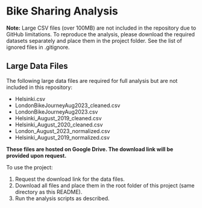 # Bike Sharing Analysis

**Note:** Large CSV files (over 100MB) are not included in the repository due to GitHub limitations. To reproduce the analysis, please download the required datasets separately and place them in the project folder. See the list of ignored files in .gitignore.

## Large Data Files

The following large data files are required for full analysis but are not included in this repository:
- Helsinki.csv
- LondonBikeJourneyAug2023_cleaned.csv
- LondonBikeJourneyAug2023.csv
- Helsinki_August_2019_cleaned.csv
- Helsinki_August_2020_cleaned.csv
- London_August_2023_normalized.csv
- Helsinki_August_2019_normalized.csv

**These files are hosted on Google Drive. The download link will be provided upon request.**

To use the project:
1. Request the download link for the data files.
2. Download all files and place them in the root folder of this project (same directory as this README).
3. Run the analysis scripts as described. 